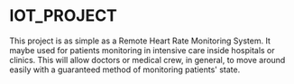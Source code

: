 # IOT_PROJECT
This project is as simple as a Remote Heart Rate Monitoring System.
It maybe used for patients monitoring in intensive care inside hospitals or clinics.
This will allow doctors or medical crew, in general, to move around easily with a guaranteed method of monitoring patients' state.
